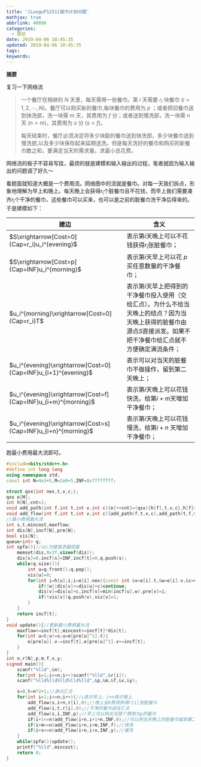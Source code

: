 ```yaml
---
title: '[LuoguP1251]餐巾计划问题'
mathjax: true
abbrlink: 40096
categories:
  - 图论
date: 2019-04-06 10:45:35
updated: 2019-04-06 10:45:35
tags:
keywords:
---
```



**摘要**

复习一下网络流


<!--more-->

> 一个餐厅在相继的 $N$ 天里，每天需用一些餐巾。第 $i$ 天需要 $r_i$ 块餐巾 $(i=1,2,\cdots,N)$。餐厅可以购买新的餐巾,每块餐巾的费用为 $p$ ；或者把旧餐巾送到快洗部，洗一块需 $m$ 天，其费用为 $f$ 分；或者送到慢洗部，洗一块需 $n$ 天 $(n>m)$，其费用为 $s$ 分 $(s<f)$。
>
> 每天结束时，餐厅必须决定将多少块脏的餐巾送到快洗部，多少块餐巾送到慢洗部,以及多少块保存起来延期送洗。但是每天洗好的餐巾和购买的新餐巾数之和，要满足当天的需求量。求最小总花费。

网络流的板子不容易写挂，最烦的就是建模和输入输出的过程，笔者就因为输入输出的问题调了好久～

看题面就知道大概是一个费用流。网络图中的流就是餐巾。对每一天我们拆点，形象地理解为早上和晚上。每天晚上会获得$r_i​$个脏餐巾且不花钱，而早上我们需要凑齐$r_i​$个干净的餐巾，这些餐巾可以买来，也可以是之前的脏餐巾洗干净后得来的。于是建模如下：

| 建边                                                         | 含义                                                         |
| ------------------------------------------------------------ | ------------------------------------------------------------ |
| $S\xrightarrow[Cost=0]{Cap=r_i}u_i^{evening}$                | 表示第$i$天晚上可以不花钱获得$r_i$张脏餐巾；                 |
| $S\xrightarrow[Cost=p]{Cap=INF}u_i^{morning}$                | 表示第$i$天早上可以花 $p$ 买任意数量的干净餐巾；             |
| $u_i^{morning}\xrightarrow[Cost=0]{Cap=r_i}T$                | 表示第$i$天早上把得到的干净餐巾投入使用（交给汇点）。为什么不给当天晚上的结点？因为当天晚上获得的脏餐巾由源点$S$直接派发。如果不把干净餐巾给汇点就不方便确定满流条件； |
| $u_i^{evening}\xrightarrow[Cost=0]{Cap=INF}u_{i+1}^{evening}$ | 表示可以对当天的脏餐巾不做操作，留到第二天晚上；             |
| $u_i^{evening}\xrightarrow[Cost=f]{Cap=INF}u_{i+m}^{morning}$ | 表示第$i$天晚上可以花钱快洗，给第$i+m$天增加干净餐巾；       |
| $u_i^{evening}\xrightarrow[Cost=s]{Cap=INF}u_{i+n}^{morning}$ | 表示第$i$天晚上可以花钱慢洗，给第$i+n$ 天增加干净餐巾；      |

跑最小费用最大流即可。

```cpp
#include<bits/stdc++.h>
#define int long long
using namespace std;
const int N=4e3+5,M=2e6+5,INF=0x7fffffff;

struct qxx{int nex,t,v,c;};
qxx e[M];
int h[N],cnt=1;
void add_path(int f,int t,int v,int c){e[++cnt]=(qxx){h[f],t,v,c},h[f]=cnt;}
void add_flow(int f,int t,int v,int c){add_path(f,t,v,c),add_path(t,f,0,-c);}
//最小费用最大流
int s,t,mincost,maxflow;
int dis[N],incf[N],pre[N];
bool vis[N];
queue<int> q;
int spfa(){//以c为键值求最短路
	memset(dis,0x3f,sizeof(dis));
	dis[s]=0,incf[s]=INF,incf[t]=0,q.push(s);
	while(q.size()){
		int u=q.front();q.pop();
		vis[u]=0;
		for(int i=h[u];i;i=e[i].nex){const int &v=e[i].t,&w=e[i].v,&c=e[i].c;
			if(!w||dis[v]<=dis[u]+c)continue;
			dis[v]=dis[u]+c,incf[v]=min(incf[u],w),pre[v]=i;
			if(!vis[v])q.push(v),vis[v]=1;
		}
	}
	return incf[t];
}
void update(){//更新最小费用最大流
	maxflow+=incf[t],mincost+=incf[t]*dis[t];
	for(int u=t;u!=s;u=e[pre[u]^1].t){
		e[pre[u]].v-=incf[t],e[pre[u]^1].v+=incf[t];
	}
}
int n,r[N],p,m,f,x,y;
signed main(){
	scanf("%lld",&n);
	for(int i=1;i<=n;i++)scanf("%lld",&r[i]);
	scanf("%lld%lld%lld%lld%lld",&p,&m,&f,&x,&y);

	s=0,t=n*2+1;//源点汇点
	for(int i=1;i<=n;i++){//i表示早上，i+n表示晚上
		add_flow(s,i+n,r[i],0);//晚上会0费用获得r[i]张脏餐巾
		add_flow(i,t,r[i],0);//干净的餐巾送往汇点
		add_flow(s,i,INF,p);//早上可以购买无限个费用为p的餐巾
		if(i+1<=n)add_flow(i+n,i+1+n,INF,0);//可以把当天晚上的脏餐巾留到第二天晚上
		if(i+m<=n)add_flow(i+n,i+m,INF,f);//快洗
		if(i+x<=n)add_flow(i+n,i+x,INF,y);//慢洗
	}
	while(spfa())update();
	printf("%lld",mincost);
	return 0;
}
```

